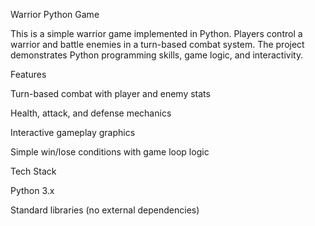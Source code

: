 Warrior Python Game

This is a simple warrior game implemented in Python. Players control a warrior and battle enemies in a turn-based combat system. The project demonstrates Python programming skills, game logic, and interactivity.

Features

Turn-based combat with player and enemy stats

Health, attack, and defense mechanics

Interactive gameplay graphics

Simple win/lose conditions with game loop logic

Tech Stack

Python 3.x

Standard libraries (no external dependencies)
